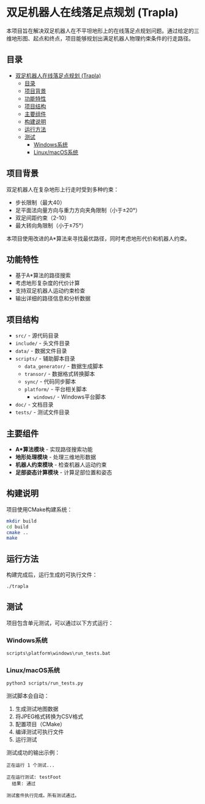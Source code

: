 # 双足机器人在线落足点规划 (Trapla)

本项目旨在解决双足机器人在不平坦地形上的在线落足点规划问题。通过给定的三维地形图、起点和终点，项目能够规划出满足机器人物理约束条件的行走路径。

## 目录

- [双足机器人在线落足点规划 (Trapla)](#双足机器人在线落足点规划-trapla)
  - [目录](#目录)
  - [项目背景](#项目背景)
  - [功能特性](#功能特性)
  - [项目结构](#项目结构)
  - [主要组件](#主要组件)
  - [构建说明](#构建说明)
  - [运行方法](#运行方法)
  - [测试](#测试)
    - [Windows系统](#windows系统)
    - [Linux/macOS系统](#linuxmacos系统)

## 项目背景

双足机器人在复杂地形上行走时受到多种约束：

- 步长限制（最大40）
- 足平面法向量方向与重力方向夹角限制（小于±20°）
- 双足间距约束（2-10）
- 最大转向角限制（小于±75°）

本项目使用改进的A*算法来寻找最优路径，同时考虑地形代价和机器人约束。

## 功能特性

- 基于A*算法的路径搜索
- 考虑地形复杂度的代价计算
- 支持双足机器人运动约束检查
- 输出详细的路径信息和分析数据

## 项目结构

- `src/` - 源代码目录
- `include/` - 头文件目录
- `data/` - 数据文件目录
- `scripts/` - 辅助脚本目录
  - `data_generator/` - 数据生成脚本
  - `transor/` - 数据格式转换脚本
  - `sync/` - 代码同步脚本
  - `platform/` - 平台相关脚本
    - `windows/` - Windows平台脚本
- `doc/` - 文档目录
- `tests/` - 测试文件目录

## 主要组件

- **A*算法模块** - 实现路径搜索功能
- **地形处理模块** - 处理三维地形数据
- **机器人约束模块** - 检查机器人运动约束
- **足部姿态计算模块** - 计算足部位置和姿态

## 构建说明

项目使用CMake构建系统：

```bash
mkdir build
cd build
cmake ..
make
```

## 运行方法

构建完成后，运行生成的可执行文件：

```bash
./trapla
```

## 测试

项目包含单元测试，可以通过以下方式运行：

### Windows系统

```cmd
scripts\platform\windows\run_tests.bat
```

### Linux/macOS系统

```bash
python3 scripts/run_tests.py
```

测试脚本会自动：

1. 生成测试地图数据
2. 将JPEG格式转换为CSV格式
3. 配置项目（CMake）
4. 编译测试可执行文件
5. 运行测试

测试成功的输出示例：

```example
正在运行 1 个测试...

正在运行测试: testFoot
  结果: 通过

测试套件执行完成。所有测试通过。
```
